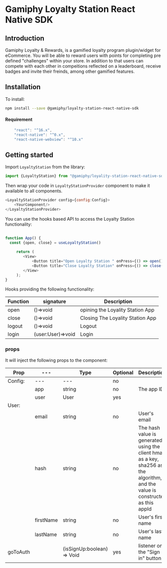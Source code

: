 # Gamiphy Loyalty Station React Native SDK  
  
  
## Introduction  
  
Gamiphy Loyalty & Rewards, is a gamified loyalty program plugin/widget for eCommerce. You will be able to reward users with points for completing pre defined "challenges" within your store. In addition to that users can compete with each other in compeitions reflected on a leaderboard, receive badges and invite their freinds, among other gamified features.  
    
## Installation  
  
To install:  
```sh  
npm install --save @gamiphy/loyalty-station-react-native-sdk  
```   

#### Requirement

```javascript
	"react": "^16.x",  
	"react-native": "^0.x",  
	"react-native-webview": "^10.x"
```

## Getting started  
  
  
Import  `LoyaltyStation` from the library:  
  
```javascript  
import {LoyaltyStation} from "@gamiphy/loyality-station-react-native-sdk"
```  
  
Then wrap your code in  `LoyaltyStationProvider` component to make it available to all components.  
  
```javascript  
<LoyaltyStationProvider config={config:Config}>    
    <YourComponent/>  
</LoyaltyStationProvider>  
```  
  
You can use the hooks based API to access the Loyalty Station functionality:   
  
```javascript  
  
function App() {  
  const {open, close} = useLoyaltyStation()  
 
	 return (
		<View>    
			<Button title="Open Loyalty Station " onPress={() => open()}/>    
			<Button title="Close Loyalty Station" onPress={() => close()}/>    
		</View>  
	 );
}  
```  

Hooks providing the following functionality: 

|  Function|  signature|Description
|---------------------|---------------------|---------------------|
| open   | ()=>void| opining the Loyality Station App 
| close |()=>void | Closing The Loyality Station App 
| logout   | ()=>void| Logout 
| login |(user:User)=>void | Login



  
  
###  props  
  
It will inject the following props to the component:  

| Prop|---|Type|Optional| Description|
|-------------------------|-------------------------------------------|-------------------------------------------|-------------------------------------------|-------------------------------------------|
| Config:   |---|---|no|
|     | app  | string  |   no|  The app ID|
|     | user |  User | yes  |  
| User:   | |     |
|     | email  |string   | no  |  User's email|
|     | hash  | string  |  no  |  The hash value is generated using the client hmac as a key, sha256 as the algorithm, and the value is constructed as this appId|email. const hash = hmacSHA512('appId|email', appKey);|
|     | firstName   |string   |no   |  User's first name|
|     | lastName  |string   |no   |  User's last name|
|goToAuth| |(isSignUp:boolean) => Void| yes | listener on the "Sign in" button |



